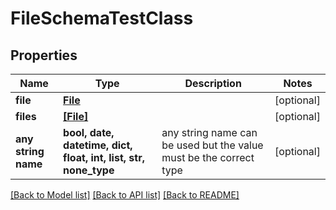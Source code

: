 # FileSchemaTestClass


## Properties
Name | Type | Description | Notes
------------ | ------------- | ------------- | -------------
**file** | [**File**](File.md) |  | [optional] 
**files** | [**[File]**](File.md) |  | [optional] 
**any string name** | **bool, date, datetime, dict, float, int, list, str, none_type** | any string name can be used but the value must be the correct type | [optional]

[[Back to Model list]](../README.md#documentation-for-models) [[Back to API list]](../README.md#documentation-for-api-endpoints) [[Back to README]](../README.md)


